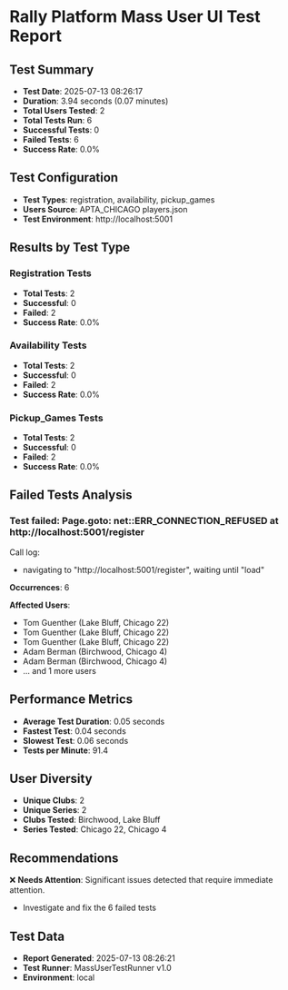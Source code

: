 # Rally Platform Mass User UI Test Report

## Test Summary
- **Test Date**: 2025-07-13 08:26:17
- **Duration**: 3.94 seconds (0.07 minutes)
- **Total Users Tested**: 2
- **Total Tests Run**: 6
- **Successful Tests**: 0
- **Failed Tests**: 6
- **Success Rate**: 0.0%

## Test Configuration
- **Test Types**: registration, availability, pickup_games
- **Users Source**: APTA_CHICAGO players.json
- **Test Environment**: http://localhost:5001

## Results by Test Type

### Registration Tests
- **Total Tests**: 2
- **Successful**: 0
- **Failed**: 2
- **Success Rate**: 0.0%

### Availability Tests
- **Total Tests**: 2
- **Successful**: 0
- **Failed**: 2
- **Success Rate**: 0.0%

### Pickup_Games Tests
- **Total Tests**: 2
- **Successful**: 0
- **Failed**: 2
- **Success Rate**: 0.0%

## Failed Tests Analysis

### Test failed: Page.goto: net::ERR_CONNECTION_REFUSED at http://localhost:5001/register
Call log:
  - navigating to "http://localhost:5001/register", waiting until "load"

**Occurrences**: 6

**Affected Users**:
- Tom Guenther (Lake Bluff, Chicago 22)
- Tom Guenther (Lake Bluff, Chicago 22)
- Tom Guenther (Lake Bluff, Chicago 22)
- Adam Berman (Birchwood, Chicago 4)
- Adam Berman (Birchwood, Chicago 4)
- ... and 1 more users

## Performance Metrics
- **Average Test Duration**: 0.05 seconds
- **Fastest Test**: 0.04 seconds
- **Slowest Test**: 0.06 seconds
- **Tests per Minute**: 91.4

## User Diversity
- **Unique Clubs**: 2
- **Unique Series**: 2
- **Clubs Tested**: Birchwood, Lake Bluff
- **Series Tested**: Chicago 22, Chicago 4

## Recommendations

❌ **Needs Attention**: Significant issues detected that require immediate attention.
- Investigate and fix the 6 failed tests

## Test Data
- **Report Generated**: 2025-07-13 08:26:21
- **Test Runner**: MassUserTestRunner v1.0
- **Environment**: local
